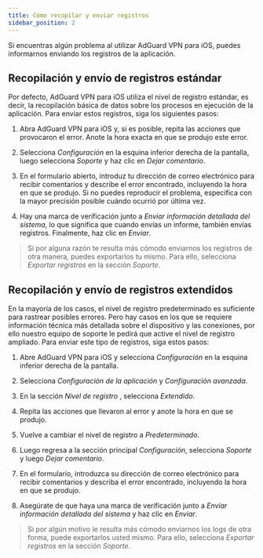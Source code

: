 ```yaml
---
title: Cómo recopilar y enviar registros
sidebar_position: 2
---
```


Si encuentras algún problema al utilizar AdGuard VPN para iOS, puedes informarnos enviando los registros de la aplicación.

## Recopilación y envío de registros estándar

Por defecto, AdGuard VPN para iOS utiliza el nivel de registro estándar, es decir, la recopilación básica de datos sobre los procesos en ejecución de la aplicación. Para enviar estos registros, siga los siguientes pasos:

1. Abra AdGuard VPN para iOS y, si es posible, repita las acciones que provocaron el error. Anote la hora exacta en que se produjo este error.

2. Selecciona *Configuración* en la esquina inferior derecha de la pantalla, luego selecciona *Soporte* y haz clic en *Dejar comentario*.

3. En el formulario abierto, introduz tu dirección de correo electrónico para recibir comentarios y describe el error encontrado, incluyendo la hora en que se produjo. Si no puedes reproducir el problema, especifica con la mayor precisión posible cuándo ocurrió por última vez.

4. Hay una marca de verificación junto a *Enviar información detallada del sistema*, lo que significa que cuando envías un informe, también envías registros. Finalmente, haz clic en *Enviar*.
> Si por alguna razón te resulta más cómodo enviarnos los registros de otra manera, puedes exportarlos tu mismo. Para ello, selecciona *Exportar registros* en la sección *Soporte*.

## Recopilación y envío de registros extendidos

En la mayoría de los casos, el nivel de registro predeterminado es suficiente para rastrear posibles errores. Pero hay casos en los que se requiere información técnica más detallada sobre el dispositivo y las conexiones, por ello nuestro equipo de soporte le pedirá que active el nivel de registro ampliado. Para enviar este tipo de registros, siga estos pasos:

1. Abre AdGuard VPN para iOS y selecciona *Configuración* en la esquina inferior derecha de la pantalla.

2. Selecciona *Configuración de la aplicación* y *Configuración avanzada*.

3. En la sección *Nivel de registro* , selecciona *Extendido*.

4. Repita las acciones que llevaron al error y anote la hora en que se produjo.

5. Vuelve a cambiar el nivel de registro a *Predeterminado*.

6. Luego regresa a la sección principal *Configuración*, selecciona *Soporte* y luego *Dejar comentario*.

7. En el formulario, introduzca su dirección de correo electrónico para recibir comentarios y describa el error encontrado, incluyendo la hora en que se produjo.

8. Asegúrate de que haya una marca de verificación junto a *Enviar información detallada del sistema* y haz clic en *Enviar*.
> Si por algún motivo le resulta más cómodo enviarnos los logs de otra forma, puede exportarlos usted mismo. Para ello, selecciona *Exportar registros* en la sección *Soporte*.

